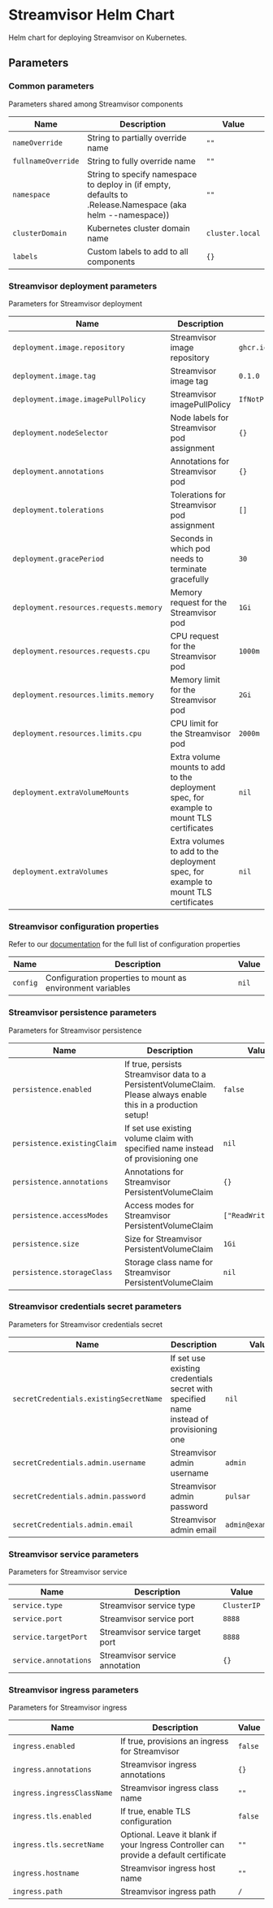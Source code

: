# Streamvisor Helm Chart
Helm chart for deploying Streamvisor on Kubernetes.

## Parameters

### Common parameters

Parameters shared among Streamvisor components

| Name               | Description                                                                                                | Value           |
| ------------------ | ---------------------------------------------------------------------------------------------------------- | --------------- |
| `nameOverride`     | String to partially override name                                                                          | `""`            |
| `fullnameOverride` | String to fully override name                                                                              | `""`            |
| `namespace`        | String to specify namespace to deploy in (if empty, defaults to .Release.Namespace (aka helm --namespace)) | `""`            |
| `clusterDomain`    | Kubernetes cluster domain name                                                                             | `cluster.local` |
| `labels`           | Custom labels to add to all components                                                                     | `{}`            |

### Streamvisor deployment parameters

Parameters for Streamvisor deployment

| Name                                   | Description                                                                              | Value                             |
| -------------------------------------- | ---------------------------------------------------------------------------------------- | --------------------------------- |
| `deployment.image.repository`          | Streamvisor image repository                                                             | `ghcr.io/streamvisor/streamvisor` |
| `deployment.image.tag`                 | Streamvisor image tag                                                                    | `0.1.0`                           |
| `deployment.image.imagePullPolicy`     | Streamvisor imagePullPolicy                                                              | `IfNotPresent`                    |
| `deployment.nodeSelector`              | Node labels for Streamvisor pod assignment                                               | `{}`                              |
| `deployment.annotations`               | Annotations for Streamvisor pod                                                          | `{}`                              |
| `deployment.tolerations`               | Tolerations for Streamvisor pod assignment                                               | `[]`                              |
| `deployment.gracePeriod`               | Seconds in which pod needs to terminate gracefully                                       | `30`                              |
| `deployment.resources.requests.memory` | Memory request for the Streamvisor pod                                                   | `1Gi`                             |
| `deployment.resources.requests.cpu`    | CPU request for the Streamvisor pod                                                      | `1000m`                           |
| `deployment.resources.limits.memory`   | Memory limit for the Streamvisor pod                                                     | `2Gi`                             |
| `deployment.resources.limits.cpu`      | CPU limit for the Streamvisor pod                                                        | `2000m`                           |
| `deployment.extraVolumeMounts`         | Extra volume mounts to add to the deployment spec, for example to mount TLS certificates | `nil`                             |
| `deployment.extraVolumes`              | Extra volumes to add to the deployment spec, for example to mount TLS certificates       | `nil`                             |

### Streamvisor configuration properties

Refer to our [documentation](https://docs.streamvisor.com/installation/configuration-reference/) for the full list of configuration properties

| Name     | Description                                                | Value |
| -------- | ---------------------------------------------------------- | ----- |
| `config` | Configuration properties to mount as environment variables | `nil` |

### Streamvisor persistence parameters

Parameters for Streamvisor persistence

| Name                        | Description                                                                                                     | Value               |
| --------------------------- | --------------------------------------------------------------------------------------------------------------- | ------------------- |
| `persistence.enabled`       | If true, persists Streamvisor data to a PersistentVolumeClaim. Please always enable this in a production setup! | `false`             |
| `persistence.existingClaim` | If set use existing volume claim with specified name instead of provisioning one                                | `nil`               |
| `persistence.annotations`   | Annotations for Streamvisor PersistentVolumeClaim                                                               | `{}`                |
| `persistence.accessModes`   | Access modes for Streamvisor PersistentVolumeClaim                                                              | `["ReadWriteOnce"]` |
| `persistence.size`          | Size for Streamvisor PersistentVolumeClaim                                                                      | `1Gi`               |
| `persistence.storageClass`  | Storage class name for Streamvisor PersistentVolumeClaim                                                        | `nil`               |

### Streamvisor credentials secret parameters

Parameters for Streamvisor credentials secret

| Name                                   | Description                                                                            | Value               |
| -------------------------------------- | -------------------------------------------------------------------------------------- | ------------------- |
| `secretCredentials.existingSecretName` | If set use existing credentials secret with specified name instead of provisioning one | `nil`               |
| `secretCredentials.admin.username`     | Streamvisor admin username                                                             | `admin`             |
| `secretCredentials.admin.password`     | Streamvisor admin password                                                             | `pulsar`            |
| `secretCredentials.admin.email`        | Streamvisor admin email                                                                | `admin@example.org` |

### Streamvisor service parameters

Parameters for Streamvisor service

| Name                  | Description                     | Value       |
| --------------------- | ------------------------------- | ----------- |
| `service.type`        | Streamvisor service type        | `ClusterIP` |
| `service.port`        | Streamvisor service port        | `8888`      |
| `service.targetPort`  | Streamvisor service target port | `8888`      |
| `service.annotations` | Streamvisor service annotation  | `{}`        |

### Streamvisor ingress parameters

Parameters for Streamvisor ingress

| Name                       | Description                                                                           | Value   |
| -------------------------- | ------------------------------------------------------------------------------------- | ------- |
| `ingress.enabled`          | If true, provisions an ingress for Streamvisor                                        | `false` |
| `ingress.annotations`      | Streamvisor ingress annotations                                                       | `{}`    |
| `ingress.ingressClassName` | Streamvisor ingress class name                                                        | `""`    |
| `ingress.tls.enabled`      | If true, enable TLS configuration                                                     | `false` |
| `ingress.tls.secretName`   | Optional. Leave it blank if your Ingress Controller can provide a default certificate | `""`    |
| `ingress.hostname`         | Streamvisor ingress host name                                                         | `""`    |
| `ingress.path`             | Streamvisor ingress path                                                              | `/`     |
